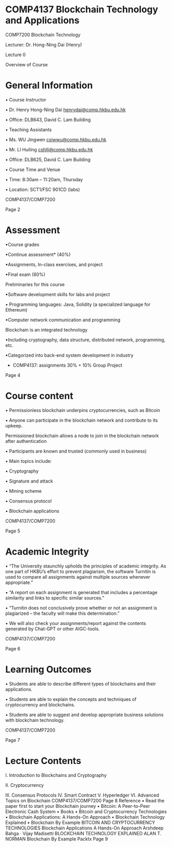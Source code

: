 # COMP4137 Blockchain Technology and Applications

COMP7200 Blockchain Technology

Lecturer: Dr. Hong-Ning Dai (Henry)

Lecture 0

Overview of Course
# General Information

• Course Instructor

• Dr. Henry Hong-Ning Dai <henrydai@comp.hkbu.edu.hk>

• Office: DLB643, David C. Lam Building

• Teaching Assistants

• Ms. WU Jingwen <csjwwu@comp.hkbu.edu.hk>

• Mr. LI Huiling <cshlli@comp.hkbu.edu.hk>

• Office: DLB625, David C. Lam Building

• Course Time and Venue

• Time: 8:30am – 11:20am, Thursday

• Location: SCT1/FSC 901CD (labs)

COMP4137/COMP7200

Page 2
# Assessment

▪Course grades

▪Continue assessment* (40%)

▪Assignments, In-class exercises, and project

▪Final exam (60%)

Preliminaries for this course

▪Software development skills for labs and project

• Programming languages: Java, Solidity (a specialized language for Ethereum)

▪Computer network communication and programming

Blockchain is an integrated technology

▪Including cryptography, data structure, distributed network, programming, etc.

▪Categorized into back-end system development in industry

* COMP4137: assignments 30% + 10% Group Project

Page 4

# Course content

• Permissionless blockchain underpins cryptocurrencies, such as Bitcoin

• Anyone can participate in the blockchain network and contribute to its upkeep.

Permissioned blockchain allows a node to join in the blockchain network after authentication

• Participants are known and trusted (commonly used in business)

• Main topics include:

• Cryptography

• Signature and attack

• Mining scheme

• Consensus protocol

• Blockchain applications

COMP4137/COMP7200

Page 5
# Academic Integrity

• “The University staunchly upholds the principles of academic integrity. As one part of HKBU’s effort to prevent plagiarism, the software Turnitin is used to compare all assignments against multiple sources whenever appropriate.”

• “A report on each assignment is generated that includes a percentage similarity and links to specific similar sources.”

• “Turnitin does not conclusively prove whether or not an assignment is plagiarized – the faculty will make this determination.”

• We will also check your assignments/report against the contents generated by Chat-GPT or other AIGC-tools.

COMP4137/COMP7200

Page 6
# Learning Outcomes

• Students are able to describe different types of blockchains and their applications.

• Students are able to explain the concepts and techniques of cryptocurrency and blockchains.

• Students are able to suggest and develop appropriate business solutions with blockchain technology.

COMP4137/COMP7200

Page 7

# Lecture Contents

I. Introduction to Blockchains and Cryptography

II. Cryptocurrency

III. Consensus Protocols
IV. Smart Contract
V. Hyperledger
VI. Advanced Topics on Blockchain
COMP4137/COMP7200
Page 8
Reference
• Read the paper first to start your Blockchain journey
• Bitcoin: A Peer-to-Peer Electronic Cash System
• Books
• Bitcoin and Cryptocurrency Technologies
• Blockchain Applications: A Hands-On Approach
• Blockchain Technology Explained
• Blockchain By Example
BITCOIN AND
CRYPTOCURRENCY
TECHNOLOGIES
Blockchain
Applications
A Hands-On Approach
Arshdeep Bahga · Vijay Madisetti
BLOCKCHAIN
TECHNOLOGY
EXPLAINED
ALAN T. NORMAN
Blockchain
By Example
Packtx
Page 9
